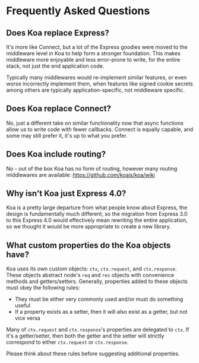 # Frequently Asked Questions

## Does Koa replace Express?

  It's more like Connect, but a lot of the Express goodies
  were moved to the middleware level in Koa to help form
  a stronger foundation. This makes middleware more enjoyable
  and less error-prone to write, for the entire stack, not
  just the end application code.

  Typically many middlewares would
  re-implement similar features, or even worse incorrectly implement them,
  when features like signed cookie secrets among others are typically application-specific,
  not middleware specific.

## Does Koa replace Connect?

  No, just a different take on similar functionality
  now that async functions allow us to write code with fewer
  callbacks. Connect is equally capable, and some may still prefer it,
  it's up to what you prefer.

## Does Koa include routing?

  No - out of the box Koa has no form of routing, however
  many routing middlewares are available: https://github.com/koajs/koa/wiki

## Why isn't Koa just Express 4.0?

  Koa is a pretty large departure from what people know about Express,
  the design is fundamentally much different, so the migration from
  Express 3.0 to this Express 4.0 would effectively mean rewriting
  the entire application, so we thought it would be more appropriate
  to create a new library.

## What custom properties do the Koa objects have?

  Koa uses its own custom objects: `ctx`, `ctx.request`, and `ctx.response`.
  These objects abstract node's `req` and `res` objects with convenience methods and getters/setters.
  Generally, properties added to these objects must obey the following rules:

  - They must be either very commonly used and/or must do something useful
  - If a property exists as a setter, then it will also exist as a getter, but not vice versa

Many of `ctx.request` and `ctx.response`'s properties are delegated to `ctx`.
If it's a getter/setter, then both the getter and the setter will strictly
correspond to either `ctx.request` or `ctx.response`.

Please think about these rules before suggesting additional properties.
